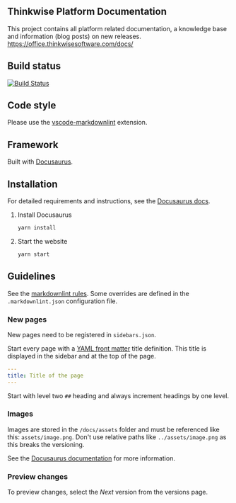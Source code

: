 ## Thinkwise Platform Documentation

This project contains all platform related documentation, a knowledge base and information (blog posts) on new releases.
<https://office.thinkwisesoftware.com/docs/>

## Build status

[![Build Status](https://dev.azure.com/thinkwise/Documentation/_apis/build/status/GitHub?branchName=master)](https://dev.azure.com/thinkwise/Documentation/_build/latest?definitionId=92&branchName=master)

## Code style

Please use the [vscode-markdownlint](https://github.com/DavidAnson/vscode-markdownlint) extension.

## Framework

Built with [Docusaurus](https://docusaurus.io/).

## Installation

For detailed requirements and instructions, see the [Docusaurus docs](https://docusaurus.io/docs/en/installation).

1. Install Docusaurus

   ```sh
   yarn install
   ```

2. Start the website

   ```sh
   yarn start
   ```

## Guidelines

See the [markdownlint rules](https://github.com/DavidAnson/markdownlint/blob/master/doc/Rules.md). Some overrides are defined in the `.markdownlint.json` configuration file.

### New pages

New pages need to be registered in `sidebars.json`.

Start every page with a [YAML front matter](http://assemble.io/docs/YAML-front-matter.html) title definition. This title is displayed in the sidebar and at the top of the page.

```yaml
---
title: Title of the page
---
```

Start with level two `##` heading and always increment headings by one level.

### Images

Images are stored in the `/docs/assets` folder and must be referenced like this: `assets/image.png`. Don't use relative paths like `../assets/image.png` as this breaks the versioning.

See the [Docusaurus documentation](https://docusaurus.io/docs/en/doc-markdown#linking-to-images-and-other-assets) for more information.

### Preview changes

To preview changes, select the _Next_ version from the versions page.
